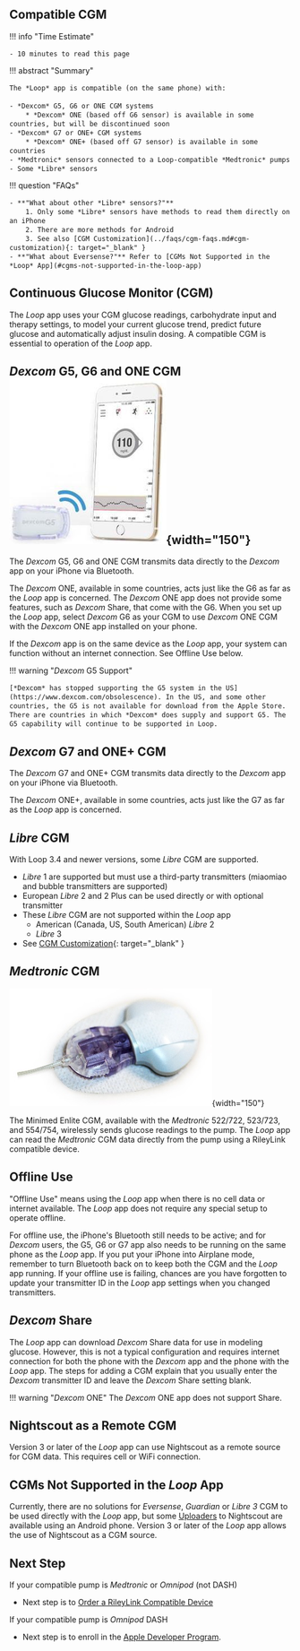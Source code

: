 ## Compatible CGM

!!! info "Time Estimate"

    - 10 minutes to read this page

!!! abstract "Summary"

    The *Loop* app is compatible (on the same phone) with:

    - *Dexcom* G5, G6 or ONE CGM systems
        * *Dexcom* ONE (based off G6 sensor) is available in some countries, but will be discontinued soon
    - *Dexcom* G7 or ONE+ CGM systems
        * *Dexcom* ONE+ (based off G7 sensor) is available in some countries
    - *Medtronic* sensors connected to a Loop-compatible *Medtronic* pumps
    - Some *Libre* sensors

!!! question "FAQs"

    - **"What about other *Libre* sensors?"**
        1. Only some *Libre* sensors have methods to read them directly on an iPhone
        2. There are more methods for Android
        3. See also [CGM Customization](../faqs/cgm-faqs.md#cgm-customization){: target="_blank" }
    - **"What about Eversense?"** Refer to [CGMs Not Supported in the *Loop* App](#cgms-not-supported-in-the-loop-app)


## Continuous Glucose Monitor (CGM)

The *Loop* app uses your CGM glucose readings, carbohydrate input and therapy settings, to model your current glucose trend, predict future glucose and automatically adjust insulin dosing. A compatible CGM is essential to operation of the *Loop* app.


## *Dexcom* G5, G6 and ONE CGM ![img/g5.jpg](img/g5.jpg){width="150"}

The *Dexcom* G5, G6 and ONE CGM transmits data directly to the *Dexcom* app on your iPhone via Bluetooth.

The *Dexcom* ONE, available in some countries, acts just like the G6 as far as the *Loop* app is concerned. The *Dexcom* ONE app does not provide some features, such as *Dexcom* Share, that come with the G6. When you set up the *Loop* app, select *Dexcom* G6 as your CGM to use *Dexcom* ONE CGM with the *Dexcom* ONE app installed on your phone.

If the *Dexcom* app is on the same device as the *Loop* app, your system can function without an internet connection. See Offline Use below.

!!! warning "*Dexcom* G5 Support"

    [*Dexcom* has stopped supporting the G5 system in the US](https://www.dexcom.com/obsolescence). In the US, and some other countries, the G5 is not available for download from the Apple Store. There are countries in which *Dexcom* does supply and support G5. The G5 capability will continue to be supported in Loop.

## *Dexcom* G7 and ONE+ CGM

The *Dexcom* G7 and ONE+ CGM transmits data directly to the *Dexcom* app on your iPhone via Bluetooth.

The *Dexcom* ONE+, available in some countries, acts just like the G7 as far as the *Loop* app is concerned. 

## *Libre* CGM

With Loop 3.4 and newer versions, some *Libre* CGM are supported.
 
* *Libre* 1 are supported but must use a third-party transmitters (miaomiao and bubble transmitters are supported)
* European *Libre* 2 and 2 Plus can be used directly or with optional transmitter
* These *Libre* CGM are not supported within the *Loop* app
    * American (Canada, US, South American) *Libre* 2
    * *Libre* 3
* See [CGM Customization](../faqs/cgm-faqs.md#cgm-customization){: target="_blank" }


## *Medtronic* CGM
![img/enlite.png](img/enlite.png){width="150"}

The Minimed Enlite CGM, available with the *Medtronic* 522/722, 523/723, and 554/754, wirelessly sends glucose readings to the pump. The *Loop* app can read the *Medtronic* CGM data directly from the pump using a RileyLink compatible device.

## Offline Use

"Offline Use" means using the *Loop* app when there is no cell data or internet available. The *Loop* app does not require any special setup to operate offline.

For offline use, the iPhone's Bluetooth still needs to be active; and for *Dexcom* users, the G5, G6 or G7 app also needs to be running on the same phone as the *Loop* app. If you put your iPhone into Airplane mode, remember to turn Bluetooth back on to keep both the CGM and the *Loop* app running. If your offline use is failing, chances are you have forgotten to update your transmitter ID in the *Loop* app settings when you changed transmitters.

## *Dexcom* Share

The *Loop* app can download *Dexcom* Share data for use in modeling glucose. However, this is not a typical configuration and requires internet connection for both the phone with the *Dexcom* app and the phone with the *Loop* app.  The steps for adding a CGM explain that you usually enter the *Dexcom* transmitter ID and leave the *Dexcom* Share setting blank.

!!! warning "*Dexcom* ONE"
    The *Dexcom* ONE app does not support Share.

## Nightscout as a Remote CGM

Version 3 or later of the *Loop* app can use Nightscout as a remote source for CGM data. This requires cell or WiFi connection.


## CGMs Not Supported in the *Loop* App 


Currently, there are no solutions for *Eversense*, *Guardian* or *Libre 3* CGM to be used directly with the *Loop* app, but some [Uploaders](https://nightscout.github.io/uploader/uploaders/) to Nightscout are available using an Android phone. Version 3 or later of the *Loop* app allows the use of Nightscout as a CGM source.

## Next Step

If your compatible pump is *Medtronic* or *Omnipod* (not DASH)

* Next step is to [Order a RileyLink Compatible Device](rileylink.md)

If your compatible pump is *Omnipod* DASH

* Next step is to enroll in the [Apple Developer Program](apple-developer.md).
